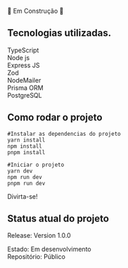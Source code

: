 🚧 Em Construção 🚧

## Tecnologias utilizadas.
TypeScript<br>
Node js<br>
Express JS<br>
Zod<br>
NodeMailer<br>
Prisma ORM<br>
PostgreSQL<br>

## Como rodar o projeto

```
#Instalar as dependencias do projeto
yarn install
npm install
pnpm install

#Iniciar o projeto
yarn dev
npm run dev
pnpm run dev
```
Divirta-se!
## Status atual do projeto
Release: Version 1.0.0

Estado: Em desenvolvimento<br> 
Repositório: Público

